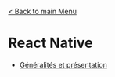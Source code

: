 [< Back to main Menu](https://github.com/gsoulie/Mobile-App-Development)    

# React Native

* [Généralités et présentation](https://github.com/gsoulie/react-resources/blob/master/react-concept.md)       
